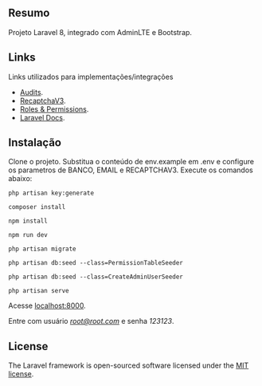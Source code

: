 ## Resumo

Projeto Laravel 8, integrado com AdminLTE e Bootstrap.

## Links

Links utilizados para implementações/integrações

- [Audits](http://www.laravel-auditing.com/).
- [RecaptchaV3](https://github.com/josiasmontag/laravel-recaptchav3).
- [Roles & Permissions](https://www.itsolutionstuff.com/post/laravel-8-user-roles-and-permissions-tutorialexample.html).
- [Laravel Docs](https://laravel.com/docs/8.x/).



## Instalação
Clone o projeto. Substitua o conteúdo de env.example em .env e configure os parametros de BANCO, EMAIL e RECAPTCHAV3. Execute os comandos abaixo:

`php artisan key:generate`

`composer install`

`npm install`

`npm run dev`

`php artisan migrate`

`php artisan db:seed --class=PermissionTableSeeder`

`php artisan db:seed --class=CreateAdminUserSeeder`

`php artisan serve`

Acesse [localhost:8000](http://localhost:8000).

Entre com usuário *root@root.com* e senha *123123*.


## License

The Laravel framework is open-sourced software licensed under the [MIT license](https://opensource.org/licenses/MIT).
